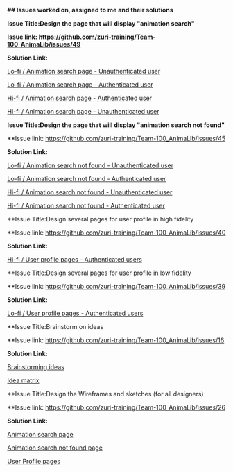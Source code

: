 **## Issues worked on, assigned to me and their solutions**

**Issue Title:Design the page that will display "animation search"**

**Issue link: https://github.com/zuri-training/Team-100_AnimaLib/issues/49**

**Solution Link:**

[Lo-fi / Animation search page - Unauthenticated user](https://www.figma.com/file/VLaolzmNxT8lx7uBMsYVMz/Team-100_AnimaLib?node-id=2922%3A22300)

[Lo-fi / Animation search page - Authenticated user](https://www.figma.com/file/VLaolzmNxT8lx7uBMsYVMz/Team-100_AnimaLib?node-id=2882%3A31098)

[Hi-fi / Animation search page - Authenticated user](https://www.figma.com/file/VLaolzmNxT8lx7uBMsYVMz/Team-100_AnimaLib?node-id=2712%3A115033)

[Hi-fi / Animation search page - Unauthenticated user](https://www.figma.com/file/VLaolzmNxT8lx7uBMsYVMz/Team-100_AnimaLib?node-id=2753%3A54907)

**Issue Title:Design the page that will display "animation search not found"**

**Issue link: https://github.com/zuri-training/Team-100_AnimaLib/issues/45

**Solution Link:**

[Lo-fi / Animation search not found - Unauthenticated user](https://www.figma.com/file/VLaolzmNxT8lx7uBMsYVMz/Team-100_AnimaLib?node-id=2882%3A24355)

[Lo-fi / Animation search not found - Authenticated user](https://www.figma.com/file/VLaolzmNxT8lx7uBMsYVMz/Team-100_AnimaLib?node-id=2882%3A31083)

[Hi-fi / Animation search not found - Unauthenticated user](https://www.figma.com/file/VLaolzmNxT8lx7uBMsYVMz/Team-100_AnimaLib?node-id=2712%3A114847)

[Hi-fi / Animation search not found - Authenticated user](https://www.figma.com/file/VLaolzmNxT8lx7uBMsYVMz/Team-100_AnimaLib?node-id=2753%3A55293)

**Issue Title:Design several pages for user profile in high fidelity

**Issue link: https://github.com/zuri-training/Team-100_AnimaLib/issues/40

**Solution Link:**

[Hi-fi / User profile pages - Authenticated users](https://www.figma.com/file/VLaolzmNxT8lx7uBMsYVMz/Team-100_AnimaLib?node-id=2712%3A29511)

**Issue Title:Design several pages for user profile in low fidelity

**Issue link: https://github.com/zuri-training/Team-100_AnimaLib/issues/39

**Solution Link:**

[Lo-fi / User profile pages - Authenticated users](https://www.figma.com/file/VLaolzmNxT8lx7uBMsYVMz/Team-100_AnimaLib?node-id=2678%3A65859)

**Issue Title:Brainstorm on ideas

**Issue link: https://github.com/zuri-training/Team-100_AnimaLib/issues/16

**Solution Link:**

[Brainstorming ideas](https://www.figma.com/file/VLaolzmNxT8lx7uBMsYVMz/Team-100_AnimaLib?node-id=2880%3A27332)

[Idea matrix](https://www.figma.com/file/VLaolzmNxT8lx7uBMsYVMz/Team-100_AnimaLib?node-id=2730%3A47674)

**Issue Title:Design the Wireframes and sketches (for all designers)

**Issue link: https://github.com/zuri-training/Team-100_AnimaLib/issues/26

**Solution Link:**

[Animation search page](https://www.figma.com/file/VLaolzmNxT8lx7uBMsYVMz/Team-100_AnimaLib?node-id=2882%3A26110)

[Animation search not found page](https://www.figma.com/file/VLaolzmNxT8lx7uBMsYVMz/Team-100_AnimaLib?node-id=2882%3A26051)

[User Profile pages](https://www.figma.com/file/VLaolzmNxT8lx7uBMsYVMz/Team-100_AnimaLib?node-id=2678%3A65859)
